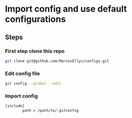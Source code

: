 # Import config and use default configurations

## Steps


### First step clone this repo


```bash
git clone git@github.com:MarcosEllys/configs.git
```

### Edit config file

```bash
git config --global --edit
```

### Import config

```bash
[include]
        path = /path/to/.gitconfig
```
